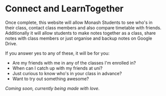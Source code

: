 # Connect and LearnTogether
Once complete, this website will allow Monash Students to see who's in their class, contact class members and also compare timetable with friends. Additionally it will allow students to make notes together as a class, share notes with class members or just organise and backup notes on Google Drive. 

If you answer yes to any of these, it will be for you:
* Are my friends with me in any of the classes I'm enrolled in?
* When can I catch up with my friends at uni?
* Just curious to know who's in your class in advance?
* Want to try out something awesome?

<i>Coming soon, currently being made with love.</i>
